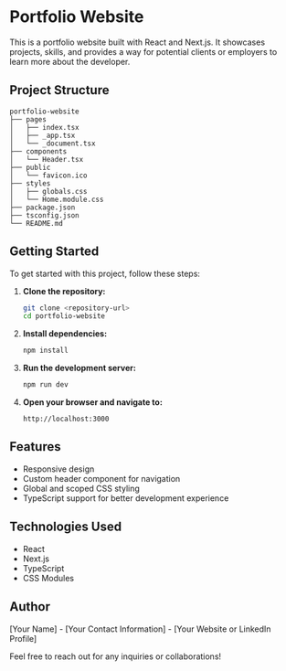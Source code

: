 # Portfolio Website

This is a portfolio website built with React and Next.js. It showcases projects, skills, and provides a way for potential clients or employers to learn more about the developer.

## Project Structure

```
portfolio-website
├── pages
│   ├── index.tsx
│   ├── _app.tsx
│   └── _document.tsx
├── components
│   └── Header.tsx
├── public
│   └── favicon.ico
├── styles
│   ├── globals.css
│   └── Home.module.css
├── package.json
├── tsconfig.json
└── README.md
```

## Getting Started

To get started with this project, follow these steps:

1. **Clone the repository:**
   ```bash
   git clone <repository-url>
   cd portfolio-website
   ```

2. **Install dependencies:**
   ```bash
   npm install
   ```

3. **Run the development server:**
   ```bash
   npm run dev
   ```

4. **Open your browser and navigate to:**
   ```
   http://localhost:3000
   ```

## Features

- Responsive design
- Custom header component for navigation
- Global and scoped CSS styling
- TypeScript support for better development experience

## Technologies Used

- React
- Next.js
- TypeScript
- CSS Modules

## Author

[Your Name] - [Your Contact Information] - [Your Website or LinkedIn Profile] 

Feel free to reach out for any inquiries or collaborations!